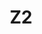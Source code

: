 ---
basin: 'No'
cudn: true
floor: Ground
grade: 4
images:
- /assets/images/rooms/noc/z5_1.jpg
- /assets/images/rooms/noc/z5_2.jpg
living_room: 'No'
location: North Court
name: Z2
network: Wired and Wireless
title: Z2
---